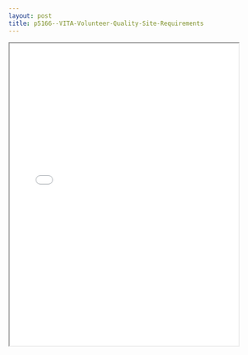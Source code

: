 ```yaml
---
layout: post
title: p5166--VITA-Volunteer-Quality-Site-Requirements
---
```


<div class="pdf-container">
<iframe src="/ea/assets/pdfs/p5166--VITA-Volunteer-Quality-Site-Requirements.pdf" height="600" width="90%" allowFullScreen="true"></iframe>
</div>

